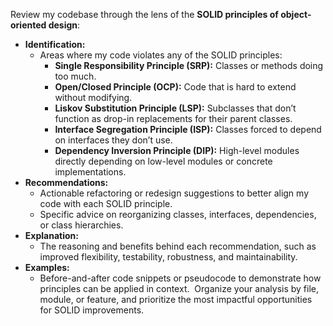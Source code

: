 Review my codebase through the lens of the **SOLID principles of object-oriented design**:
​
- **Identification:**
  - Areas where my code violates any of the SOLID principles:
    - **Single Responsibility Principle (SRP):** Classes or methods doing too much.
    - **Open/Closed Principle (OCP):** Code that is hard to extend without modifying.
    - **Liskov Substitution Principle (LSP):** Subclasses that don’t function as drop-in replacements for their parent classes.
    - **Interface Segregation Principle (ISP):** Classes forced to depend on interfaces they don’t use.
    - **Dependency Inversion Principle (DIP):** High-level modules directly depending on low-level modules or concrete implementations.
- **Recommendations:**
  - Actionable refactoring or redesign suggestions to better align my code with each SOLID principle.
  - Specific advice on reorganizing classes, interfaces, dependencies, or class hierarchies.
- **Explanation:**
  - The reasoning and benefits behind each recommendation, such as improved flexibility, testability, robustness, and maintainability.
- **Examples:**
  - Before-and-after code snippets or pseudocode to demonstrate how principles can be applied in context.
​
Organize your analysis by file, module, or feature, and prioritize the most impactful opportunities for SOLID improvements.